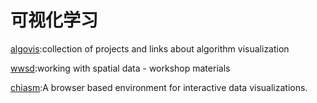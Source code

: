 # 可视化学习
[algovis](https://github.com/enjalot/algovis):collection of projects and links about algorithm visualization 

[wwsd](https://github.com/enjalot/wwsd):working with spatial data - workshop materials 

[chiasm](https://github.com/chiasm-project/chiasm):A browser based environment for interactive data visualizations.

